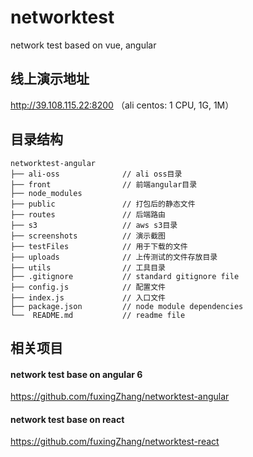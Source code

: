 # networktest
network test based on vue, angular

## 线上演示地址  
http://39.108.115.22:8200  （ali centos: 1 CPU, 1G, 1M）

## 目录结构  
```  
networktest-angular
├── ali-oss              // ali oss目录
├── front                // 前端angular目录
├── node_modules         
├── public               // 打包后的静态文件
├── routes               // 后端路由
├── s3                   // aws s3目录
├── screenshots          // 演示截图
├── testFiles            // 用于下载的文件
├── uploads              // 上传测试的文件存放目录
├── utils                // 工具目录
├── .gitignore           // standard gitignore file
├── config.js            // 配置文件
├── index.js             // 入口文件
├── package.json         // node module dependencies
└──  README.md           // readme file
```  

## 相关项目  
#### network test base on angular 6  
https://github.com/fuxingZhang/networktest-angular  

#### network test base on react  
https://github.com/fuxingZhang/networktest-react  
